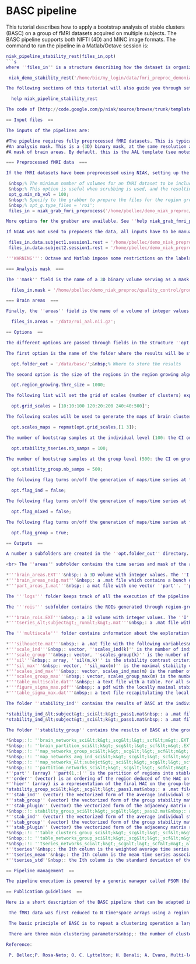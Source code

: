 # BASC pipeline

This tutorial describes how to apply a bootstrap analysis of stable clusters (BASC) on a group of fMRI datasets acquired on multiple subjects. The BASC pipeline supports both NIFTI (4D) and MINC image formats. The command to run the pipeline in a Matlab/Octave session is: 
```matlab
niak_pipeline_stability_rest(files_in,opt) 
```s
where ''files_in'' is a structure describing how the dataset is organized, and ''opt'' is a structure describing the options of the pipeline. You can test the fMRI preprocessing on a demo data (see [[niak:Installation|instructions for download]]). After uncompressing and unarchiving the preprocessed demo data in a folder, e.g. ''/home/bic/my_login/data/fmri_preproc_demoniak/'', the demo can be started using&nbsp;: 

 niak_demo_stability_rest('/home/bic/my_login/data/fmri_preproc_demoniak/')

The following sections of this tutorial will also guide you through setting up ''files_in'' and ''opt''. A summary of those two arguments can be found using the standard matlab help&nbsp;: 

  help niak_pipeline_stability_rest

The code of [http://code.google.com/p/niak/source/browse/trunk/template/niak_template_stability_rest.m niak_template_stability_rest] would be a good starting point to write your own script. 

== Input files  ==

The inputs of the pipelines are: 

#The pipeline requires fully preprocessed fMRI datasets. This is typically the output of ''niak_pipeline_fmri_preprocessing'', but the preprocessing can be done with any package. 
#An analysis mask. This is a (3D) binary mask, at the same resolution and in the same space as the preprocessed datasets. The region growing will be applied only to the voxels within the mask. 
#A mask of brain areas. By default, this is the AAL template (see notes below). The region growing is applied on the concatenated time series of all subjects. To limit the memory demand, this step is applied independently in each of the areas. This input is optional. If unspecified, the region growing is performed on the whole analysis mask at once. The mask of areas needs to be at the same resolution and in the same space as the preprocessed datasets.

=== Preprocessed fMRI data  ===

If the fMRI datasets have been preprocessed using NIAK, setting up the input files is very easy. Just grab the results of the preprocessing with the following command: 

 &nbsp;% The minimum number of volumes for an fMRI dataset to be included. 
 &nbsp;% This option is useful when scrubbing is used, and the resulting time series may be too short. 
 opt_g.min_nb_vol = 100; 
 &nbsp;% Specify to the grabber to prepare the files for the region growing pipeline 
 &nbsp;% opt_g.type_files = 'roi';
 files_in = niak_grab_fmri_preprocess('/home/pbellec/demo_niak_preproc/',opt_g);

More options for the grabber are available. See ''help niak_grab_fmri_preprocess'' or the template of the region growing pipeline for more info.&nbsp;The mask is the the group mask (i.e. voxels that fall in the brain for more than 50% of subjects) generated in the quality control, and the areas are the AAL segmentation (see the description below). 

If NIAK was not used to prepocess the data, all inputs have to be manually specified in the script. The first field ''fmri'' directly lists all of the preprocessed fMRI datasets, organized by subject, session and runs. Example: 

 files_in.data.subject1.session1.rest = '/home/pbellec/demo_niak_preproc/fmri/fmri_subject1_session1_rest.nii.gz';
 files_in.data.subject2.session1.rest = '/home/pbellec/demo_niak_preproc/fmri/fmri_subject2_session1_rest.nii.gz';

'''WARNING''': Octave and Matlab impose some restrictions on the labels used for subject, session and run. In order to avoid any issue, please do not use long labels (say less than 8 characters for subject, and ideally 4 characters or less for session/run). Also avoid to use any special character, including '.' '+' '-' or '_'. None of these restrictions apply on the naming convention of the files, just to the labels that are used to build the structure files_in in Matlab/Octave. 

=== Analysis mask  ===

The ''mask'' field is the name of a 3D binary volume serving as a mask for the analysis. It can be a mask of the brain common to all subjects, or a mask of a specific brain area, e.g. the thalami. It is important to make sure that this segmentation is in the same space and resolution as the fMRI datasets. If not, use SPM/SPM or MINCRESAMPLE to resample the mask at the correct resolution. Example&nbsp;: 

  files_in.mask = '/home/pbellec/demo_niak_preproc/quality_control/group_coregistration/func_mask_group_stereonl.nii.gz';

=== Brain areas  ===

Finally, the ''areas'' field is the name of a volume of integer values, describing some brain areas that are used to save memory space in the region-growing algorithm. Different brain areas are treated independently at this step of the analysis. If the brain mask is small enough, this may not be necessary. Otherwise, you can use for example the AAL segmentation. It is important to make sure that this segmentation is in the same space and resolution as the fMRI datasets. If not, use SPM or mincresample to resample the AAL segmentation at the correct resolution. 

  files_in.areas = '/data/roi_aal.nii.gz';

== Options  ==

The different options are passed through fields in the structure ''opt''. 

The first option is the name of the folder where the results will be stored. Note that this folder does not need to be created before hand. Example&nbsp;: 

  opt.folder_out = '/data/basc/';&nbsp;% Where to store the results

The second option is the size of the regions in the region growing algorithm, when they are mature (i.e. they stop growing). The parameter is set in mm3, if the size of voxels is specified in mm in the header (that is pretty much always the case). A threshold of 1000 mm3 will give about 1000 regions on the grey matter. 

  opt.region_growing.thre_size = 1000;

The following list will set the grid of scales (number of clusters) explored to identify stable clusters. The following grid will search from 10 to 500 clusters, with more granularity at low scales: 

  opt.grid_scales = [10:10:100 120:20:200 240:40:500]';

The following scales will be used to generate the maps of brain clusters and stability. In this example the same number of clusters are used at the individual (first column), group (second column) and consensus (third and last colum) levels. It is also possible to leave this parameter empty, and then manually copy the results of the MSTEPS selection before restarting the pipeline. 

  opt.scales_maps = repmat(opt.grid_scales,[1 3]); 

The number of bootstrap samples at the individual level (100: the CI on indidividual stability is +/-0.1): 

  opt.stability_tseries.nb_samps = 100;

The number of bootstrap samples at the group level (500: the CI on group stability is +/-0.05): 

  opt.stability_group.nb_samps = 500;

The following flag turns on/off the generation of maps/time series at the individual level: 

  opt.flag_ind = false;

The following flag turns on/off the generation of maps/time series at the mixed level (group-level networks mixed with individual stability matrices): 

  opt.flag_mixed = false;

The following flag turns on/off the generation of maps/time series at the group level: 

  opt.flag_group = true;

== Outputs  ==

A number a subfolders are created in the ''opt.folder_out'' directory. In the following, EXT will denote the extension associated with the file type of the functional images, e.g. ''.nii'' or ''.nii.gz'' for nifti. An exhaustive description of the outputs follows. Most of them may not be of interest. The main results have been highlighted with a 8-o. The results that are generated only if some scales are listed in the second pass are indicated by a&nbsp;:!:. 

<br> The ''areas'' subfolder contains the time series and mask of the areas used to perform region growing&nbsp;: 

*'''brain_areas.EXT'''&nbsp;: a 3D volume with integer values. The ''I''th area is filled with ''I''s. 
*'''brain_areas_neig.mat'''&nbsp;: a .mat file which contains a bunch of variable. ''ind_I'' is a vector with the linear index of every voxels in brain area ''I''. ''neig_I'' is a cell of vector. The ''k''th entry is the list of the spatial neighbors of the voxel ''k'' in the ''I'' region. Note that all indices used here refer to entries in the list ''ind_I'', which means that the ''k''th entry correspond to the voxel ''ind_I(k)''. 
*'''part_areas_I.mat'''&nbsp;: a mat file with one vector ''part''. ''part(k)'' is the number of the region voxel ''k'' of area ''I'' belongs to after region growing.

The '''logs''' folder keeps track of all the execution of the pipeline (see below the section on pipeline management). This folder needs to be left intact at all time. It contains all the logs of the pipeline execution, but no results directly relevant to BASC. 

The '''rois''' subfolder contains the ROIs generated through region-growing along with the associated time series for all runs and subjects&nbsp;: 

*'''brain_rois.EXT'''&nbsp;: a 3D volume with integer values. The ''I''th ROI is filled with ''I''s. 
*'''tseries_&lt;subject&gt;_run&lt;k&gt;.mat'''&nbsp;: a .mat file with one array ''tseries''. The ''I''th column of ''tseries'' is the time series associated with region ''I'' for subject ''&lt;subject&gt;'' and run ''k''

The '''multiscale''' folder contains information about the exploration of stable clusters for different number of clusters. 

*'''silhouette.mat'''&nbsp;: a .mat file with the following variables&nbsp;: 
*'''scale_ind'''&nbsp;: vector, ''scales_ind(k)'' is the number of individual clusters for experiment ''k''. 
*'''scale_group'''&nbsp;: vector, ''scales_group(k)'' is the number of group clusters for experiment ''k''. 
*'''sil'''&nbsp;: array, ''sil(m,k)'' is the stability contrast criterion for ''scale_ind(k)'' clusters at the individual level, ''scale_group(k)'' clusters at the group level and ''m'' final clusters. 
*'''sil_max'''&nbsp;: vector, ''sil_max(m)'' is the maximal stability contrast achieved for ''m'' final clusters, and the individual/group number of clusters in a neighbourhood of ''m''. 
*'''scales_ind_max'''&nbsp;: vector, scales_ind_max(m) is the number of individual clusters that achives ''sil_max(m)'' for ''m'' final clusters. 
*'''scales_group_max'''&nbsp;: vector, scales_group_max(m) is the number of group clusters that achives ''sil_max(m)'' for ''m'' final clusters. 
*'''table_multiscale.dat'''&nbsp;: a text file with a table. For all scales (meaning a set of individual, group and final number of clusters) investigated in the second pass, the table recapitulates the relative overlap of the clusters identified at different scales. 
*'''figure_sigma_max.pdf'''&nbsp;: a pdf with the locally maximal stability contrast criterion as a function of the final number of clusters, along with the associated number of individual clusters and group clusters. 
*'''table_sigma_max.dat'''&nbsp;: a text file recapitulating the local maxima of the stability contrast criterion, along with the corresponding number of clusters at the individual, group and final levels. These parameters can be used in the second pass analysis when re-running the pipeline.

The folder ''stability_ind'' contains the results of BASC at the individual level. The subfolders ''sci&lt;k&gt;'' contains the results for ''k'' individual clusters&nbsp;: 

*stability_ind_&lt;subject&gt;_sci&lt;k&gt;_pass1.mat&nbsp;: a .mat file with a unique variable (vector) ''stab'', which is the vectorized form of the individual stability matrix for subject &lt;subject&gt; and &lt;k&gt; individual clusters, for the first pass. Use ''niak_vec2mat'' to get the matrix form. 
*stability_ind_&lt;subject&gt;_sci&lt;k&gt;_pass1.mat&nbsp;: a .mat file with a unique variable (vector) ''stab'', which is the vectorized form of the individual stability matrix for subject &lt;subject&gt; and &lt;k&gt; individual clusters, for the second pass. Use ''niak_vec2mat'' to get the matrix form.

The folder ''stability_group'' contains the results of BASC at the group level. The subfolders ''sci&lt;k&gt;_scg&lt;l&gt;'' contains the results for ''k'' individual clusters and ''l'' group clusters: 

*&nbsp;:!: ''brain_networks_sci&lt;k&gt;_scg&lt;l&gt;_scf&lt;m&gt;.EXT''&nbsp;: a 3D map where the ''I''th group stable cluster is filled with ''I''s. A threshold is in addition applied on the regions of the cluster such as the average stability is greater than 0.5. This can change the total number of stable clusters. 
*&nbsp;:!: ''brain_partition_sci&lt;k&gt;_scg&lt;l&gt;_scf&lt;m&gt;.EXT''&nbsp;: a 3D map where the ''I''th group stable cluster is filled with ''I''s. 
*&nbsp;:!: ''map_networks_group_sci&lt;k&gt;_scg&lt;l&gt;_scf&lt;m&gt;.EXT''&nbsp;: a 3D map where the value in a region is the associated average group stability regarding the group stable network this region belongs to. 
*&nbsp;:!: ''map_networks_avg_ind_sci&lt;k&gt;_scg&lt;l&gt;_scf&lt;m&gt;.EXT''&nbsp;: a 3D map where the value in a region is the associated average individual stability regarding the group stable network this region belongs to. 
*&nbsp;:!: ''map_networks_&lt;subejct&gt;_sci&lt;k&gt;_scg&lt;l&gt;_scf&lt;m&gt;.EXT''&nbsp;: a 3D map where the value in a region is the associated individual stability for subject ''&lt;subject&gt;'' regarding the group stable network this region belongs to. 
*&nbsp;:!: ''partition_networks_sci&lt;k&gt;_scg&lt;l&gt;_scf&lt;m&gt;.mat''&nbsp;: a .mat files with the following variables&nbsp;: 
*''part'' (array) ''part(1,:)'' is the partition of regions into stable group clusters. ''part(1,i)'' is the number of the cluster associated with region ''i''. ''part(2,:)'' is the same, but after a threshold of 0.5 for the average group stability was applied on the regions. 
*''order'' (vector) is an ordering of the region deduced of the HAC on the group-level stability matrix. It is used to represent all stability matrices. 
*''hier'' (array) is a representation of the final HAC on the group-level stability matrix. See ''niak_hierarchical clustering'' for more infos. 
*stability_group_sci&lt;k&gt;_scg&lt;l&gt;_pass1.mat&nbsp;: a .mat file with a number of variables&nbsp;: 
*''stab_ind'' (vector) the vectorized form of the average individual stability matrix for &lt;k&gt; individual clusters and ''l'' group clusters, for the first pass. Use ''niak_vec2mat'' to get the matrix form. 
*''stab_group'' (vector) the vectorized form of the group stability matrix for &lt;k&gt; individual clusters and ''l'' group clusters, for the first pass. Use ''niak_vec2mat'' to get the matrix form. 
*''stab_plugin'' (vector) the vectorized form of the adjacency matrix resulting of HAC applied on the average individual stability matrix. It is the plugin estimate of the group adjacency matrix for &lt;k&gt; individual clusters and ''l'' group clusters, for the first pass. Use ''niak_vec2mat'' to get the matrix form. 
*&nbsp;:!: stability_group_sci&lt;k&gt;_scg&lt;l&gt;_pass2.mat&nbsp;: a .mat file with a number of variables&nbsp;: 
*''stab_ind'' (vector) the vectorized form of the average individual stability matrix for &lt;k&gt; individual clusters and ''l'' group clusters, for the second pass. Use ''niak_vec2mat'' to get the matrix form. 
*''stab_group'' (vector) the vectorized form of the group stability matrix for &lt;k&gt; individual clusters and ''l'' group clusters, for the second pass. Use ''niak_vec2mat'' to get the matrix form. 
*''stab_plugin'' (vector) the vectorized form of the adjacency matrix resulting of HAC applied on the average individual stability matrix. It is the plugin estimate of the group adjacency matrix for &lt;k&gt; individual clusters and ''l'' group clusters, for the second pass. Use ''niak_vec2mat'' to get the matrix form. 
*&nbsp;:!: ''table_clusters_group_sci&lt;k&gt;_scg&lt;l&gt;_scf&lt;m&gt;.dat''&nbsp;: a text file containing a table that recapitulates the local peaks of stability within each cluster. 
*&nbsp;:!: ''table_networks_group_sci&lt;k&gt;_scg&lt;l&gt;_scf&lt;m&gt;.dat''&nbsp;: a text file containing a table that recapitulates the relative overlap of each cluster with Brodmann and AAL areas. 
*&nbsp;:!: ''tseries_networks_sci&lt;k&gt;_scg&lt;l&gt;_scf&lt;m&gt;_&lt;subject&gt;_run&lt;k&gt;.mat''&nbsp;: a .mat file with the following variables&nbsp;: 
*''tseries''&nbsp;: the Ith column is the weighted average time series associated with cluster I, for &lt;k&gt; individual clusters, &lt;l&gt; group clusters, &lt;m&gt; final clusters. In the computation of the average, the contribution of each ROI to the mean is weighted by its stability. 
*''tseries_mean''&nbsp;: the Ith column is the mean time series associated with cluster I, for &lt;k&gt; individual clusters, &lt;l&gt; group clusters, &lt;m&gt; final clusters. 
*''tseries_std''&nbsp;: the Ith column is the standard deviation of the mean of the time series associated with cluster I, for &lt;k&gt; individual clusters, &lt;l&gt; group clusters, &lt;m&gt; final clusters.

== Pipeline management  ==

The pipeline execution is powered by a generic manager called PSOM (Bellec et al. 2012, see reference below). See the [[http://www.nitrc.org/plugins/mwiki/index.php/niak:Installation#Configuration_of_the_pipeline_manager NIAK installation notes]] for guidelines to set the configuration of PSOM. 

== Publication guidelines  ==

Here is a short description of the BASC pipeline that can be adapted in a publication. You are encouraged to include the script that was used to run the pipeline as supplementary material of the article. 

 The fMRI data was first reduced to N time*space arrays using a region-growing algorithm, where N is the number of subjects and the spatial dimension is essentially selected by the user through a parameter which is the size of the regions when the region growing stops. Typically, a threshold of 1000 mm3 will result into around 1000 regions for a whole-brain analysis restricted to grey matter. The regions are built to maximize the average correlation between time series within each region for all subjects. 

 The basic principle of BASC is to repeat a clustering operation a large number of times, and compute the frequency at which each pair of regions fall in the same cluster. This stability matrix is then itself used in a clustering procedure, which derives so-called stable clusters (stable clusters are composed of regions with a high probability of falling in the same clusters, hence the name). That principle is first applied on individual fMRI time series, and replications of clustering are derived by applying a circular block bootstrap to fMRI time series. A stability matrix is derived for each subject. The average individual stability matrix is then computed and a hierarchical clustering is applied on it. This allows to define group-level clusters which maximize the average probability of being clustered at the individual level. By bootstrapping the subjects of the population, the group-level clustering itself can be subject to BASC, and a group-level stability matrix is derived. A hierarchical clustering is finally applied on the group stability matrix to define stable group clusters. For each brain region, the average stability of that region with every other regions in the cluster of the seed can be derived. This can be done with the individual, average individual or group stability matrices, hence generating stability maps at all levels of analysis for every stable group cluster. 

 There are three main clustering parameters&nbsp;: the number of clusters at the individual, group and final levels (K, L and M respectively). The contrast of the group stability within and between stable group clusters is derived as a measure of the overall clustering quality. In a first pass, the space of all possible (K,L,M) is explored with a small number of bootstrap samples to save time. For each M, the maximal contrast for K and L in a neighbourhood of M is derived. It is then possible in a second pass to generate stability matrices with a high number of bootstrap samples for the number of clusters which are local maxima of the contrast. 

Reference: 

 P. Bellec;P. Rosa-Neto; O. C. Lyttelton; H. Benali; A. Evans, Multi-level bootstrap analysis of stable clusters in resting-state fMRI. NeuroImage, Volume 51, Issue 3, 1 July 2010, Pages 1126-1139
